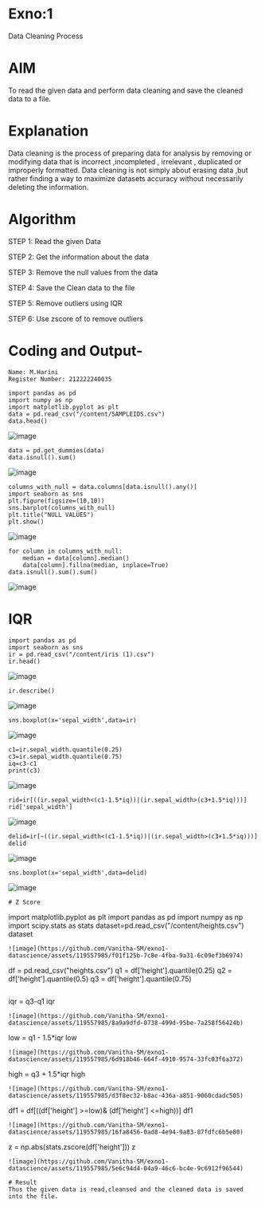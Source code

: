 # Exno:1
Data Cleaning Process

# AIM
To read the given data and perform data cleaning and save the cleaned data to a file.

# Explanation
Data cleaning is the process of preparing data for analysis by removing or modifying data that is incorrect ,incompleted , irrelevant , duplicated or improperly formatted. Data cleaning is not simply about erasing data ,but rather finding a way to maximize datasets accuracy without necessarily deleting the information.

# Algorithm
STEP 1: Read the given Data

STEP 2: Get the information about the data

STEP 3: Remove the null values from the data

STEP 4: Save the Clean data to the file

STEP 5: Remove outliers using IQR

STEP 6: Use zscore of to remove outliers

# Coding and Output-
```
Name: M.Harini
Register Number: 212222240035
```
```
import pandas as pd
import numpy as np
import matplotlib.pyplot as plt
data = pd.read_csv("/content/SAMPLEIDS.csv")
data.head()
```
![image](https://github.com/Harinimuthu17/exno1/assets/130278614/66304815-82bb-4828-8227-7b63b1be9666)

```
data = pd.get_dummies(data)
data.isnull().sum()
```
![image](https://github.com/Harinimuthu17/exno1/assets/130278614/fb48a003-c9a5-495a-ab96-16bd21102a4b)

```
columns_with_null = data.columns[data.isnull().any()]
import seaborn as sns
plt.figure(figsize=(10,10))
sns.barplot(columns_with_null)
plt.title("NULL VALUES")
plt.show()
```
![image](https://github.com/Harinimuthu17/exno1/assets/130278614/2e3f7639-f6f6-4e10-92ea-decc2ed1ecd5)

```
for column in columns_with_null:
    median = data[column].median()  
    data[column].fillna(median, inplace=True)
data.isnull().sum().sum()
```
![image](https://github.com/Harinimuthu17/exno1/assets/130278614/e82fcf34-3008-4e32-b8bc-df068c852645)

# IQR 
```
import pandas as pd
import seaborn as sns
ir = pd.read_csv("/content/iris (1).csv")
ir.head()
```
![image](https://github.com/Harinimuthu17/exno1/assets/130278614/d82c37b5-6137-41cb-8d67-fc52c5c056ff)

```
ir.describe()
```
![image](https://github.com/Harinimuthu17/exno1/assets/130278614/ee691782-28a6-49ce-a594-1d086de3ec0d)

```
sns.boxplot(x='sepal_width',data=ir)
```
![image](https://github.com/Harinimuthu17/exno1/assets/130278614/31291486-2ee0-4425-b445-d22d69cf83cf)

```
c1=ir.sepal_width.quantile(0.25)
c3=ir.sepal_width.quantile(0.75)
iq=c3-c1
print(c3)
```
![image](https://github.com/Harinimuthu17/exno1/assets/130278614/a00b9b93-e074-4277-8ebe-26a29d2568a6)


```
rid=ir[((ir.sepal_width<(c1-1.5*iq))|(ir.sepal_width>(c3+1.5*iq)))]
rid['sepal_width']
```
![image](https://github.com/Harinimuthu17/exno1/assets/130278614/da19fa68-4495-40f8-8643-013b25ced769)

```
delid=ir[~((ir.sepal_width<(c1-1.5*iq))|(ir.sepal_width>(c3+1.5*iq)))]
delid
```
![image](https://github.com/Harinimuthu17/exno1/assets/130278614/c7e7261a-71ef-4a5c-ae26-eb157683693a)

```
sns.boxplot(x='sepal_width',data=delid)
```
![image](https://github.com/Harinimuthu17/exno1/assets/130278614/26fd3ca9-680d-4cdd-b488-5c2eecf0ebfe)
```
# Z Score

```
import matplotlib.pyplot as plt
import pandas as pd
import numpy as np
import scipy.stats as stats
dataset=pd.read_csv("/content/heights.csv")
dataset
```
![image](https://github.com/Vanitha-SM/exno1-datascience/assets/119557985/f01f125b-7c8e-4fba-9a31-6c09ef3b6974)
```
df = pd.read_csv("heights.csv")
q1 = df['height'].quantile(0.25)
q2 = df['height'].quantile(0.5)
q3 = df['height'].quantile(0.75)

```

```
iqr = q3-q1
iqr
```
![image](https://github.com/Vanitha-SM/exno1-datascience/assets/119557985/8a9a9dfd-0738-499d-95be-7a258f56424b)

```
low = q1 - 1.5*iqr
low
```
![image](https://github.com/Vanitha-SM/exno1-datascience/assets/119557985/6d918b46-664f-4910-9574-33fc03f6a372)
```
high = q3 + 1.5*iqr
high
```
![image](https://github.com/Vanitha-SM/exno1-datascience/assets/119557985/d3f8ec32-b8ac-436a-a851-9060cdadc505)
```
df1 = df[((df['height'] >=low)& (df['height'] <=high))]
df1
```
![image](https://github.com/Vanitha-SM/exno1-datascience/assets/119557985/16fa8456-0ad8-4e94-9a83-87fdfc6b5e80)
```
z = np.abs(stats.zscore(df['height']))
z
```
![image](https://github.com/Vanitha-SM/exno1-datascience/assets/119557985/5e6c94d4-04a9-46c6-bc4e-9c6912f96544)

# Result
Thus the given data is read,cleansed and the cleaned data is saved into the file.

